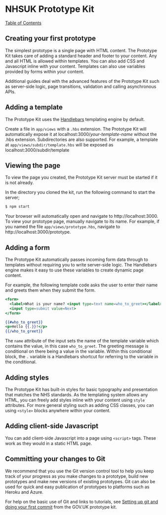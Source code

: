 # NHSUK Prototype Kit
[Table of Contents](/docs/guides/index.md)

## Creating your first prototype
The simplest prototype is a single page with HTML content. The Prototype Kit takes care
of adding a standard header and footer to your content. Any and all HTML is
allowed within templates. You can also add CSS and Javascript inline with your
content. Templates can also use variables provided by forms within your content.

Additional guides deal with the advanced features of the Prototype Kit such as
server-side logic, page transitions, validation and calling asynchronous APIs.

## Adding a template
The Prototype Kit uses the [Handlebars](http://handlebarsjs.com/) templating engine by default.

Create a file in `app/views` with a `.hbs` extension. The Prototype Kit will automatically expose it at localhost:3000/_your-template-name_ without the .hbs extension. Subdirectories are also supported. For example, a template at `app/views/subdir/template.hbs` will be exposed as localhost:3000/subdir/template

## Viewing the page
To view the page you created, the Prototype Kit server must be started if it is not already.

In the directory you cloned the kit, run the following command to start the server;
```bash
$ npm start
```

Your browser will automatically open and navigate to http://localhost:3000. To
view your prototype page, manually navigate to its name. For example, if you named
the file `app/views/prototype.hbs`, navigate to http://localhost:3000/prototype.

## Adding a form

The Prototype Kit automatically passes incoming form data through to templates without requiring
you to write server-side logic. The Handlebars
engine makes it easy to use these variables to create dynamic page content.

For example, the following template code asks the user to enter their name and greets
them when they submit the form.

```handlebars
<form>
  <label>What is your name? <input type=text name=who_to_greet></label>
  <input type=submit value=Next>
</form>

{{#who_to_greet}}
<p>Hello {{.}}!</p>
{{/who_to_greet}}
```

The `name` attribute of the input sets the name of the template variable which
contains the value, in this case `who_to_greet`. The greeting message is conditional
on there being a value in the variable. Within this conditional block, the `.`
variable is a Handlebars shortcut for referring to the variable in the conditional.

## Adding styles

The Prototype Kit has built-in styles for basic typography and presentation that matches the
NHS standards. As the templating system allows any HTML, you can freely add styles
inline with your content using `style` attributes. For more general styling such
as adding CSS classes, you can using `<style>` blocks anywhere within your content.

## Adding client-side Javascript

You can add client-side Javascript into a page using `<script>` tags. These work
as they would in a static HTML page.

## Committing your changes to Git

We recommend that you use the Git version control tool to help you keep track of
your progress as you make changes to a prototype, build new prototypes and make
new versions of existing prototypes. Git can also be used for quick and easy publication
of prototypes to platforms such as Heroku and Azure.

For help on the basic use of Git and links to tutorials, see [Setting up git and
doing your first commit](https://govuk-prototype-kit.herokuapp.com/docs/setting-up-git)
from the GOV.UK prototype kit.
